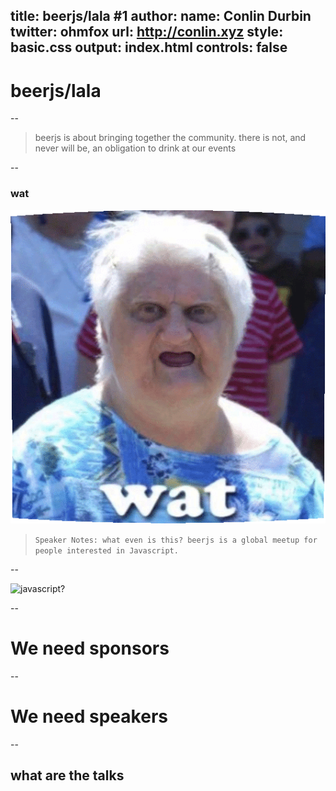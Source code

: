 title: beerjs/lala #1
author:
  name: Conlin Durbin
  twitter: ohmfox
  url: http://conlin.xyz
style: basic.css
output: index.html
controls: false
--

# beerjs/lala

--

>beerjs is about bringing together the community. there is not, and never will be, an obligation to drink at our events

--

### wat
![wat](img/wat.gif)

> `Speaker Notes: what even is this? beerjs is a global meetup for people interested in Javascript. `

--

![javascript?](http://i.giphy.com/YFkpsHWCsNUUo.gif)

--

# We need sponsors

--

# We need speakers

--

## what are the talks
